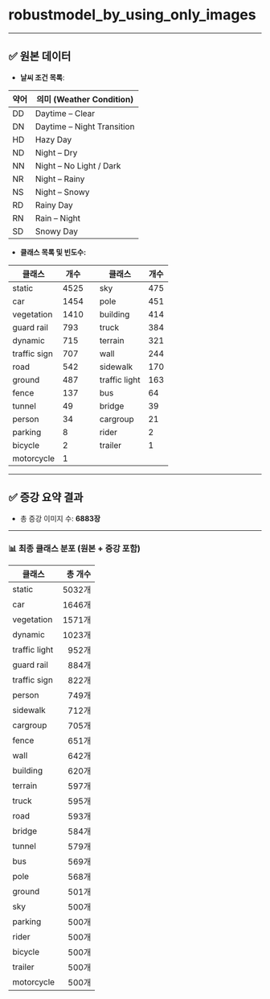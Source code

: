 # robustmodel_by_using_only_images

---

## ✅ 원본 데이터

- **날씨 조건 목록**:

| 약어 | 의미 (Weather Condition)        |
|------|----------------------------------|
| DD   | Daytime – Clear                 |
| DN   | Daytime – Night Transition      |
| HD   | Hazy Day                        |
| ND   | Night – Dry                     |
| NN   | Night – No Light / Dark         |
| NR   | Night – Rainy                   |
| NS   | Night – Snowy                   |
| RD   | Rainy Day                       |
| RN   | Rain – Night                    |
| SD   | Snowy Day                       |

- **클래스 목록 및 빈도수:**

| 클래스           | 개수 |   | 클래스           | 개수 |
|------------------|------|---|------------------|------|
| static           | 4525 |   | sky              | 475  |
| car              | 1454 |   | pole             | 451  |
| vegetation       | 1410 |   | building         | 414  |
| guard rail       | 793  |   | truck            | 384  |
| dynamic          | 715  |   | terrain          | 321  |
| traffic sign     | 707  |   | wall             | 244  |
| road             | 542  |   | sidewalk         | 170  |
| ground           | 487  |   | traffic light    | 163  |
| fence            | 137  |   | bus              | 64   |
| tunnel           | 49   |   | bridge           | 39   |
| person           | 34   |   | cargroup         | 21   |
| parking          | 8    |   | rider            | 2    |
| bicycle          | 2    |   | trailer          | 1    |
| motorcycle       | 1    |   |                  |      |

---

## ✅ 증강 요약 결과

- 총 증강 이미지 수: **6883장**

---

### 📊 최종 클래스 분포 (원본 + 증강 포함)

| 클래스         | 총 개수 |
|----------------|--------:|
| static         | 5032개  |
| car            | 1646개  |
| vegetation     | 1571개  |
| dynamic        | 1023개  |
| traffic light  | 952개   |
| guard rail     | 884개   |
| traffic sign   | 822개   |
| person         | 749개   |
| sidewalk       | 712개   |
| cargroup       | 705개   |
| fence          | 651개   |
| wall           | 642개   |
| building       | 620개   |
| terrain        | 597개   |
| truck          | 595개   |
| road           | 593개   |
| bridge         | 584개   |
| tunnel         | 579개   |
| bus            | 569개   |
| pole           | 568개   |
| ground         | 501개   |
| sky            | 500개   |
| parking        | 500개   |
| rider          | 500개   |
| bicycle        | 500개   |
| trailer        | 500개   |
| motorcycle     | 500개   |
